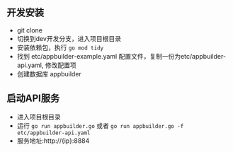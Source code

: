 
## 开发安装
* git clone 
* 切换到dev开发分支，进入项目根目录
* 安装依赖包，执行 ``go mod tidy``
* 找到 etc/appbuilder-example.yaml 配置文件，复制一份为etc/appbuilder-api.yaml, 修改配置项
* 创建数据库 appbuilder


## 启动API服务
* 进入项目根目录
* 运行 `go run appbuilder.go` 或者 `go run appbuilder.go -f etc/appbuilder-api.yaml`
* 服务地址:http://{ip}:8884



